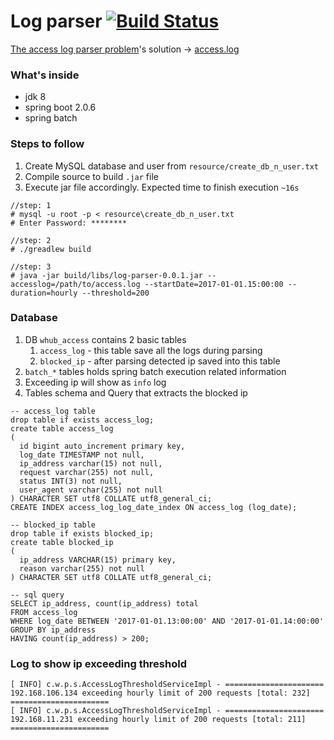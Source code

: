 # Log parser [![Build Status](https://travis-ci.org/mamunsrdr/log-parser.svg?branch=master)](https://travis-ci.org/mamunsrdr/log-parser)
[The access log parser problem](https://github.com/mamunsrdr/log-parser/wiki/Problem)'s solution
-> [access.log](https://www.dropbox.com/s/r46w7aeo8b2ua6e/access.log?dl=0)

### What's inside
* jdk 8
* spring boot 2.0.6
* spring batch

### Steps to follow
1. Create MySQL database and user from `resource/create_db_n_user.txt`
2. Compile source to build `.jar` file
3. Execute jar file accordingly. Expected time to finish execution `~16s`

```
//step: 1
# mysql -u root -p < resource\create_db_n_user.txt
# Enter Password: ********   
  
//step: 2
# ./greadlew build
  
//step: 3
# java -jar build/libs/log-parser-0.0.1.jar --accesslog=/path/to/access.log --startDate=2017-01-01.15:00:00 --duration=hourly --threshold=200
```
### Database
1. DB `whub_access` contains 2 basic tables
    1. `access_log` - this table save all the logs during parsing
    2. `blocked_ip` - after parsing detected ip saved into this table
2. `batch_*` tables holds spring batch execution related information  
3. Exceeding ip will show as `info` log
4. Tables schema and Query that extracts the blocked ip
```
-- access_log table
drop table if exists access_log;
create table access_log
(
  id bigint auto_increment primary key,
  log_date TIMESTAMP not null,
  ip_address varchar(15) not null,
  request varchar(255) not null,
  status INT(3) not null,
  user_agent varchar(255) not null
) CHARACTER SET utf8 COLLATE utf8_general_ci;
CREATE INDEX access_log_log_date_index ON access_log (log_date);
  
-- blocked_ip table  
drop table if exists blocked_ip;
create table blocked_ip
(
  ip_address VARCHAR(15) primary key,
  reason varchar(255) not null
) CHARACTER SET utf8 COLLATE utf8_general_ci;
  
-- sql query
SELECT ip_address, count(ip_address) total
FROM access_log
WHERE log_date BETWEEN '2017-01-01.13:00:00' AND '2017-01-01.14:00:00'
GROUP BY ip_address
HAVING count(ip_address) > 200;
```

### Log to show ip exceeding threshold
```
[ INFO] c.w.p.s.AccessLogThresholdServiceImpl - ====================== 192.168.106.134 exceeding hourly limit of 200 requests [total: 232] ======================
[ INFO] c.w.p.s.AccessLogThresholdServiceImpl - ====================== 192.168.11.231 exceeding hourly limit of 200 requests [total: 211] ======================
```

